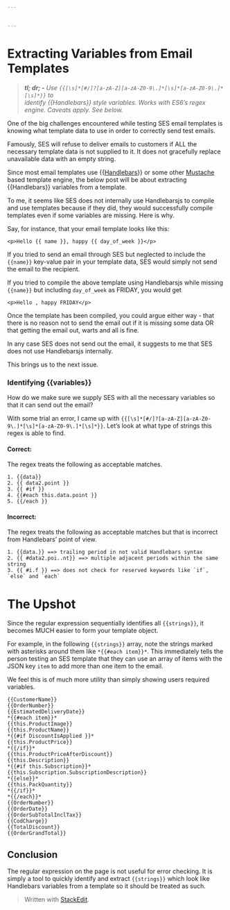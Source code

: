 ```yaml
---


---
```


<h1 id="extracting-variables-from-email-templates">Extracting Variables from Email Templates</h1>
<blockquote>
<p><em><strong>tl; dr; -</strong> Use <code>{{[\s]*[#/]?[a-zA-Z][a-zA-Z0-9\.]*[\s]*[a-zA-Z0-9\.]*[\s]*}}</code> to<br>
identify {{Handlebars}} style variables. Works with ES6’s regex engine. Caveats apply. See below.</em></p>
</blockquote>
<p>One of the big challenges encountered while testing SES email templates is knowing what template data to use in order to correctly send test emails.</p>
<p>Famously, SES will refuse to deliver emails to customers if ALL the necessary template data is not supplied to it. It does not gracefully replace unavailable data with an empty string.</p>
<p>Since most email templates use {{<a href="https://handlebarsjs.com/">Handlebars</a>}} or some other <a href="http://mustache.github.io/">Mustache</a> based template engine, the below post will be about extracting {{Handlebars}} variables from a template.</p>
<p>To me, it seems like SES does not internally use Handlebarsjs to compile and use templates because if they did, they would successfully compile templates even if some variables are missing. Here is why.</p>
<p>Say, for instance, that your email template looks like this:</p>
<pre class=" language-html"><code class="prism  language-html"><span class="token tag"><span class="token tag"><span class="token punctuation">&lt;</span>p</span><span class="token punctuation">&gt;</span></span>Hello {{ name }}, happy {{ day_of_week }}<span class="token tag"><span class="token tag"><span class="token punctuation">&lt;/</span>p</span><span class="token punctuation">&gt;</span></span>
</code></pre>
<p>If you tried to send an email through SES but neglected to include the <code>{{name}}</code> key-value pair in your template data, SES would simply not send the email to the recipient.</p>
<p>If you tried to compile the above template using Handlebarsjs while missing <code>{{name}}</code> but including <code>day_of_week</code> as FRIDAY, you would get</p>
<pre class=" language-html"><code class="prism  language-html"><span class="token tag"><span class="token tag"><span class="token punctuation">&lt;</span>p</span><span class="token punctuation">&gt;</span></span>Hello , happy FRIDAY<span class="token tag"><span class="token tag"><span class="token punctuation">&lt;/</span>p</span><span class="token punctuation">&gt;</span></span>
</code></pre>
<p>Once the template has been compiled, you could argue either way - that there is no reason not to send the email out if it is missing some data OR that getting the email out, warts and all is fine.</p>
<p>In any case SES does not send out the email, it suggests to me that SES does not use Handlebarsjs internally.</p>
<p>This brings us to the next issue.</p>
<h3 id="identifying-variables">Identifying {{variables}}</h3>
<p>How do we make sure we supply SES with all the necessary variables so that it can send out the email?</p>
<p>With some trial an error, I came up with <code>{{[\s]*[#/]?[a-zA-Z][a-zA-Z0-9\.]*[\s]*[a-zA-Z0-9\.]*[\s]*}}</code>. Let’s look at what type of strings this regex is able to find.</p>
<h4 id="correct">Correct:</h4>
<p>The regex treats the following as acceptable matches.</p>
<pre><code>1. {{data}}
2. {{ data2.point }}
3. {{ #if }}
4. {{#each this.data.point }}
5. {{/each }}
</code></pre>
<h4 id="incorrect">Incorrect:</h4>
<p>The regex treats the following as acceptable matches but that is incorrect from Handlebars’ point of view.</p>
<pre><code>1. {{data.}} ==&gt; trailing period in not valid Handlebars syntax
2. {{ #data2.poi..nt}} ==&gt; multiple adjacent periods within the same string
3. {{ #i.f }} ==&gt; does not check for reserved keywords like `if`, `else` and `each`
</code></pre>
<h1 id="the-upshot">The Upshot</h1>
<p>Since the regular expression sequentially identifies all <code>{{strings}}</code>, it becomes MUCH easier to form your template object.</p>
<p>For example, in the following <code>{{strings}}</code> array, note the strings marked with asterisks around them like <code>*{{#each item}}*</code>. This immediately tells the person testing an SES template that they can use an array of items with the JSON key <code>item</code> to add more than one item to the email.</p>
<p>We feel this is of much more utility than simply showing users required variables.</p>
<pre><code>{{CustomerName}}
{{OrderNumber}}
{{EstimatedDeliveryDate}}
*{{#each item}}*
{{this.ProductImage}}
{{this.ProductName}}
*{{#if DiscountIsApplied }}*
{{this.ProductPrice}}
*{{/if}}*
{{this.ProductPriceAfterDiscount}}
{{this.Description}}
*{{#if this.Subscription}}*
{{this.Subscription.SubscriptionDescription}}
*{{else}}*
{{this.PackQuantity}}
*{{/if}}*
*{{/each}}*
{{OrderNumber}}
{{OrderDate}}
{{OrderSubTotalInclTax}}
{{CodCharge}}
{{TotalDiscount}}
{{OrderGrandTotal}}
</code></pre>
<h2 id="conclusion">Conclusion</h2>
<p>The regular expression on the page is not useful for error checking. It is simply a tool to quickly identify and extract <code>{{strings}}</code> which look like Handlebars variables from a template so it should be treated as such.</p>
<blockquote>
<p>Written with <a href="https://stackedit.io/">StackEdit</a>.</p>
</blockquote>

